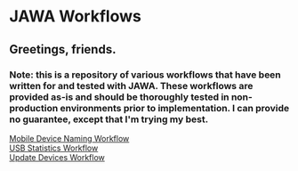 # JAWA Workflows
## Greetings, friends.
### Note: this is a repository of various workflows that have been written for and tested with JAWA.  These workflows are provided as-is and should be thoroughly tested in non-production environments prior to implementation.  I can provide no guarantee, except that I'm trying my best.

<a href="#"> Mobile Device Naming Workflow</a>
</br>
<a href="#"> USB Statistics Workflow</a>
</br>
<a href="#"> Update Devices Workflow</a>


